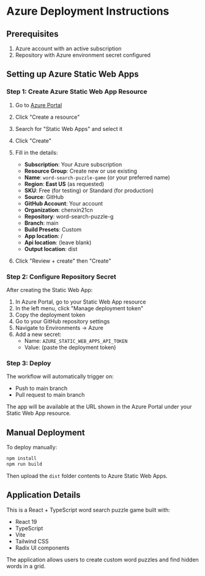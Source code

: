 # Azure Deployment Instructions

## Prerequisites

1. Azure account with an active subscription
2. Repository with Azure environment secret configured

## Setting up Azure Static Web Apps

### Step 1: Create Azure Static Web App Resource

1. Go to [Azure Portal](https://portal.azure.com)
2. Click "Create a resource" 
3. Search for "Static Web Apps" and select it
4. Click "Create"
5. Fill in the details:
   - **Subscription**: Your Azure subscription
   - **Resource Group**: Create new or use existing
   - **Name**: `word-search-puzzle-game` (or your preferred name)
   - **Region**: **East US** (as requested)
   - **SKU**: Free (for testing) or Standard (for production)
   - **Source**: GitHub
   - **GitHub Account**: Your account
   - **Organization**: chenxin21cn
   - **Repository**: word-search-puzzle-g
   - **Branch**: main
   - **Build Presets**: Custom
   - **App location**: /
   - **Api location**: (leave blank)
   - **Output location**: dist

6. Click "Review + create" then "Create"

### Step 2: Configure Repository Secret

After creating the Static Web App:

1. In Azure Portal, go to your Static Web App resource
2. In the left menu, click "Manage deployment token"
3. Copy the deployment token
4. Go to your GitHub repository settings
5. Navigate to Environments → Azure
6. Add a new secret:
   - Name: `AZURE_STATIC_WEB_APPS_API_TOKEN`
   - Value: (paste the deployment token)

### Step 3: Deploy

The workflow will automatically trigger on:
- Push to main branch
- Pull request to main branch

The app will be available at the URL shown in the Azure Portal under your Static Web App resource.

## Manual Deployment

To deploy manually:

```bash
npm install
npm run build
```

Then upload the `dist` folder contents to Azure Static Web Apps.

## Application Details

This is a React + TypeScript word search puzzle game built with:
- React 19
- TypeScript
- Vite
- Tailwind CSS
- Radix UI components

The application allows users to create custom word puzzles and find hidden words in a grid.